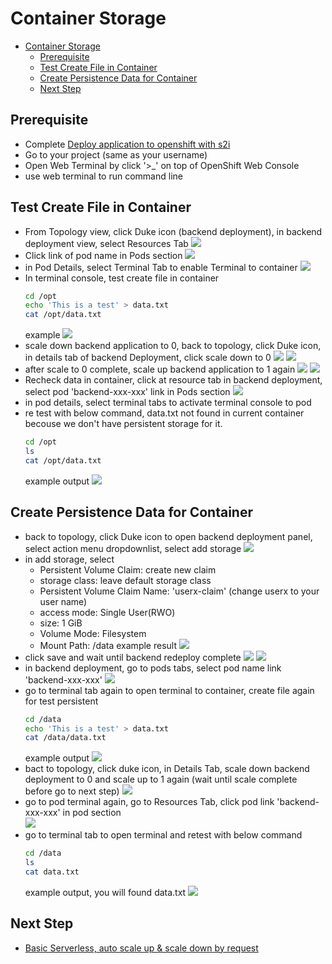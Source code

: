 # Container Storage
<!-- TOC -->

- [Container Storage](#container-storage)
  - [Prerequisite](#prerequisite)
  - [Test Create File in Container](#test-create-file-in-container)
  - [Create Persistence Data for Container](#create-persistence-data-for-container)
  - [Next Step](#next-step)

<!-- /TOC -->
## Prerequisite
- Complete [Deploy application to openshift with s2i](deploywiths2i.md)
- Go to your project (same as your username)
- Open Web Terminal by click '>_' on top of OpenShift Web Console
- use web terminal to run command line

## Test Create File in Container
- From Topology view, click Duke icon (backend deployment), in backend deployment view, select Resources Tab
  ![](images/storage_1.png)
- Click link of pod name in Pods section
  ![](images/storage_2.png)
- in Pod Details, select Terminal Tab to enable Terminal to container
  ![](images/storage_3.png)
- In terminal console, test create file in container
  ```bash
  cd /opt
  echo 'This is a test' > data.txt
  cat /opt/data.txt
  ```
  example 
  ![](images/storage_4.png)
- scale down backend application to 0, back to topology, click Duke icon, in details tab of backend Deployment, click scale down to 0
  ![](images/storage_5.png)
  ![](images/storage_6.png)
- after scale to 0 complete, scale up backend application to 1 again
  ![](images/storage_7.png)
  ![](images/storage_8.png)
- Recheck data in container, click at resource tab in backend deployment, select pod 'backend-xxx-xxx' link in Pods section
  ![](images/storage_9.png)  
- in pod details, select terminal tabs to activate terminal console to pod
- re test with below command, data.txt not found in current container becouse we don't have persistent storage for it.
  ```bash
  cd /opt
  ls
  cat /opt/data.txt
  ```
  example output
  ![](images/storage_10.png)
  
## Create Persistence Data for Container
- back to topology, click Duke icon to open backend deployment panel, select action menu dropdownlist, select add storage
  ![](images/storage_11.png)
- in add storage, select
  - Persistent Volume Claim: create new claim
  - storage class: leave default storage class
  - Persistent Volume Claim Name: 'userx-claim' (change userx to your user name)
  - access mode: Single User(RWO)
  - size: 1 GiB
  - Volume Mode: Filesystem
  - Mount Path: /data
  example result
  ![](images/storage_12.png)
- click save and wait until backend redeploy complete
  ![](images/storage_13.png)
  ![](images/storage_14.png)
- in backend deployment, go to pods tabs, select pod name link 'backend-xxx-xxx'
  ![](images/storage_15.png)
- go to terminal tab again to open terminal to container, create file again for test persistent
  ```bash
  cd /data
  echo 'This is a test' > data.txt
  cat /data/data.txt
  ```
  example output
  ![](images/storage_17.png)  
- bact to topology, click duke icon, in Details Tab, scale down backend deployment to 0 and scale up to 1 again (wait until scale complete before go to next step)
  ![](images/storage_18.png)
- go to pod terminal again, go to Resources Tab, click pod link 'backend-xxx-xxx' in pod section  
  ![](images/storage_19.png)  
- go to terminal tab to open terminal and retest with below command
  ```bash
  cd /data
  ls
  cat data.txt
  ```
  example output, you will found data.txt 
  ![](images/storage_20.png)  
  
## Next Step
- [Basic Serverless, auto scale up & scale down by request](serverless.md)




